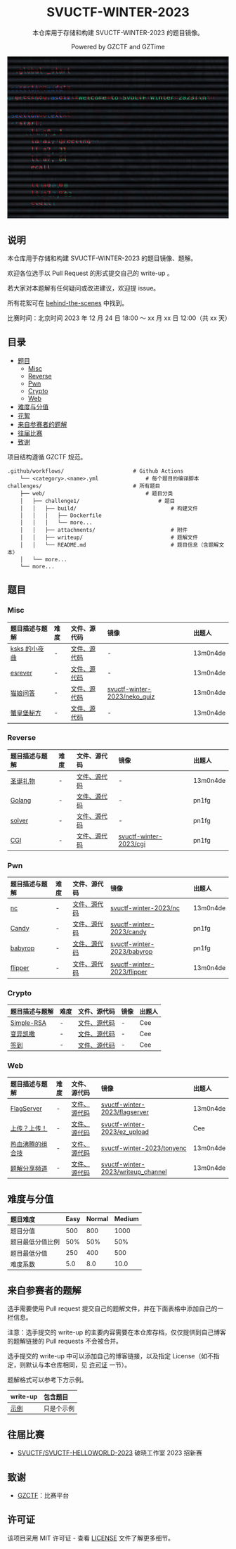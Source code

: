 <div align="center">

# SVUCTF-WINTER-2023

本仓库用于存储和构建 SVUCTF-WINTER-2023 的题目镜像。

Powered by GZCTF and GZTime

![poster](assets/glitched_poster.png)

</div>

## 说明

本仓库用于存储和构建 SVUCTF-WINTER-2023 的题目镜像、题解。

欢迎各位选手以 Pull Request 的形式提交自己的 write-up 。

若大家对本题解有任何疑问或改进建议，欢迎提 issue。

所有花絮可在 [behind-the-scenes](./behind-the-scenes/README.md) 中找到。

比赛时间：北京时间 2023 年 12 月 24 日 18:00 ～ xx 月 xx 日 12:00（共 xx 天）

## 目录

- [题目](#%E9%A2%98%E7%9B%AE)
  - [Misc](#Misc)
  - [Reverse](#Reverse)
  - [Pwn](#Pwn)
  - [Crypto](#Crypto)
  - [Web](#Web)
- [难度与分值](#%E9%9A%BE%E5%BA%A6%E4%B8%8E%E5%88%86%E5%80%BC)
- [花絮](#%E8%8A%B1%E7%B5%AE)
- [来自参赛者的题解](#%E6%9D%A5%E8%87%AA%E5%8F%82%E8%B5%9B%E8%80%85%E7%9A%84%E9%A2%98%E8%A7%A3)
- [往届比赛](#%E5%BE%80%E5%B1%8A%E6%AF%94%E8%B5%9B)
- [致谢](#%E8%87%B4%E8%B0%A2)

项目结构遵循 GZCTF 规范。

```
.github/workflows/                      # Github Actions
    └── <category>.<name>.yml               # 每个题目的编译脚本
challenges/                             # 所有题目
    ├── web/                                # 题目分类
    │   ├── challenge1/                         # 题目
    │   │   ├── build/                              # 构建文件
    │   │   │   ├── Dockerfile
    │   │   │   └── more...
    │   │   ├── attachments/                        # 附件
    │   │   ├── writeup/                            # 题解文件    
    │   │   └── README.md                           # 题目信息（含题解文本）
    │   └── more...
    └── more...
```

## 题目

### Misc

| 题目描述与题解                                           | 难度 | 文件、源代码                                           | 镜像                                                                                | 出题人   |
|:---------------------------------------------------------|:-----|:-------------------------------------------------|:------------------------------------------------------------------------------------|:---------|
| [ksks 的小夜曲](challenges/misc/midi/README.md)          | -    | [文件、源代码](challenges/misc/midi/build)             | -                                                                                   | 13m0n4de |
| [esrever](challenges/misc/esrever/README.md)             | -    | [文件、源代码](challenges/misc/esrever/attachments)    | -                                                                                   | 13m0n4de |
| [猫娘问答](challenges/misc/neko_quiz/README.md)          | -    | [文件、源代码](challenges/misc/neko_quiz/build)        | [svuctf-winter-2023/neko_quiz](https://ghcr.io/svuctf/svuctf-winter-2023/neko_quiz) | 13m0n4de |
| [蟹皇堡秘方](challenges/misc/cyberchef_recipe/README.md) | -    | [文件、源代码](challenges/misc/cyberchef_recipe/build) | -                                                                                   | 13m0n4de |

### Reverse

| 题目描述与题解                                          | 难度 | 文件、源代码                                                  | 镜像                                                                           | 出题人   |
|:--------------------------------------------------------|:-----|:--------------------------------------------------------|:-------------------------------------------------------------------------------|:---------|
| [圣诞礼物](challenges/reverse/christmas_gift/README.md) | -    | [文件、源代码](challenges/reverse/christmas_gift/attachments) | -                                                                              | 13m0n4de |
| [Golang](challenges/reverse/Golang/README.md)           | -    | [文件、源代码](challenges/reverse/Golang/build)               | -                                                                              | pn1fg    |
| [solver](challenges/reverse/Solver/README.md)           | -    | [文件、源代码](challenges/reverse/Solver/build)               | -                                                                              | pn1fg    |
| [CGI](challenges/reverse/CGI/README.md)                 | -    | [文件、源代码](challenges/reverse/CGI/build)                  | [svuctf-winter-2023/cgi](https://ghcr.io/svuctf/svuctf-winter-2023/cgi:latest) | pn1fg    |

### Pwn

| 题目描述与题解                              | 难度 | 文件、源代码                                 | 镜像                                                                                   | 出题人   |
|:--------------------------------------------|:-----|:---------------------------------------|:---------------------------------------------------------------------------------------|:---------|
| [nc](challenges/pwn/nc/README.md)           | -    | [文件、源代码](challenges/pwn/nc/build)      | [svuctf-winter-2023/nc](https://ghcr.io/svuctf/svuctf-winter-2023/nc:latest)           | 13m0n4de |
| [Candy](challenges/pwn/candy/README.md)     | -    | [文件、源代码](challenges/pwn/candy/build)   | [svuctf-winter-2023/candy](https://ghcr.io/svuctf/svuctf-winter-2023/candy)            | pn1fg    |
| [babyrop](challenges/pwn/babyrop/README.md) | -    | [文件、源代码](challenges/pwn/babyrop/build) | [svuctf-winter-2023/babyrop](https://ghcr.io/svuctf/svuctf-winter-2023/babyrop)        | pn1fg    |
| [flipper](challenges/pwn/flipper/README.md) | -    | [文件、源代码](challenges/pwn/flipper/build) | [svuctf-winter-2023/flipper](https://ghcr.io/svuctf/svuctf-winter-2023/flipper:latest) | 13m0n4de |

### Crypto

| 题目描述与题解                                       | 难度 | 文件、源代码                                             | 镜像 | 出题人 |
|:-----------------------------------------------------|:-----|:---------------------------------------------------|:-----|:-------|
| [Simple-RSA](challenges/crypto/simple_rsa/README.md) | -    | [文件、源代码](challenges/crypto/simple_rsa/attachments) | -    | Cee    |
| [变异凯撒](challenges/crypto/BY_Caesar/README.md)    | -    | [文件、源代码](challenges/crypto/BY_Caesar/attachments)  | -    | Cee    |
| [签到](challenges/crypto/qiandao/README.md)          | -    | [文件、源代码](challenges/crypto/qiandao/attachments)    | -    | Cee    |

### Web

| 题目描述与题解                                           | 难度 | 文件、源代码                                         | 镜像                                                                                                   | 出题人   |
|:---------------------------------------------------------|:-----|:-----------------------------------------------|:-------------------------------------------------------------------------------------------------------|:---------|
| [FlagServer](challenges/web/flagserver/README.md)        | -    | [文件、源代码](challenges/web/flagserver/build)      | [svuctf-winter-2023/flagserver](https://ghcr.io/svuctf/svuctf-winter-2023/flagserver:latest)           | 13m0n4de |
| [上传？上传！](challenges/web/ez_upload/README.md)         | -    | [文件、源代码](challenges/web/ez_upload/build)       | [svuctf-winter-2023/ez_upload](https://ghcr.io/svuctf/svuctf-winter-2023/ez_upload:latest)             | Cee      |
| [热血沸腾的组合技](challenges/web/tonyenc/README.md)     | -    | [文件、源代码](challenges/web/tonyenc/build)         | [svuctf-winter-2023/tonyenc](https://ghcr.io/svuctf/svuctf-winter-2023/tonyenc:latest)                 | 13m0n4de |
| [题解分享频道](challenges/web/writeup_channel/README.md) | -    | [文件、源代码](challenges/web/writeup_channel/build) | [svuctf-winter-2023/writeup_channel](https://ghcr.io/svuctf/svuctf-winter-2023/writeup_channel:latest) | 13m0n4de |

## 难度与分值

| 题目难度         | Easy | Normal | Medium |
|:-------------|:-----|:-------|:-------|
| 题目分值         | 500  | 800    | 1000   |
| 题目最低分值比例 | 50%  | 50%    | 50%    |
| 题目最低分值     | 250  | 400    | 500    |
| 难度系数         | 5.0  | 8.0    | 10.0   |

## 来自参赛者的题解

选手需要使用 Pull request 提交自己的题解文件，并在下面表格中添加自己的一栏信息。

注意：选手提交的 write-up 的主要内容需要在本仓库存档，仅仅提供到自己博客的题解链接的 Pull requests 不会被合并。

选手提交的 write-up 中可以添加自己的博客链接，以及指定 License（如不指定，则默认与本仓库相同，见 [许可证](#%E8%AE%B8%E5%8F%AF%E8%AF%81) 一节）。

题解格式可以参考下方示例。

| write-up                                     | 包含题目   |
|:---------------------------------------------|:-------|
| [示例](./player-write-ups/example/README.md) | 只是个示例 |

## 往届比赛

- [SVUCTF/SVUCTF-HELLOWORLD-2023](https://github.com/SVUCTF/SVUCTF-HELLOWORLD-2023) 破晓工作室 2023 招新赛

## 致谢

- [GZCTF](https://github.com/GZTimeWalker/GZCTF/)：比赛平台

## 许可证

该项目采用 MIT 许可证 - 查看 [LICENSE](LICENSE) 文件了解更多细节。
